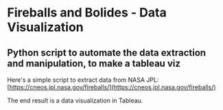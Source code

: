 # Fireballs and Bolides - Data Visualization
## Python script to automate the data extraction and manipulation, to make a tableau viz

Here's a simple script to extract data from NASA JPL: [https://cneos.jpl.nasa.gov/fireballs/](https://cneos.jpl.nasa.gov/fireballs/)

The end result is a data visualization in Tableau.
